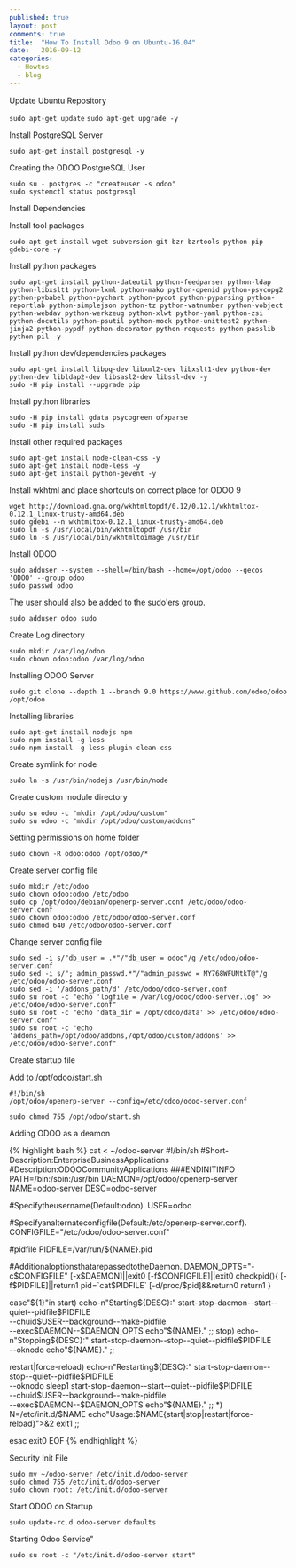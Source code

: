 ```yaml
---
published: true
layout: post
comments: true
title:  "How To Install Odoo 9 on Ubuntu-16.04"
date:   2016-09-12
categories:
  - Howtos
  - blog
---
```

Update Ubuntu Repository

`sudo apt-get update`
`sudo apt-get upgrade -y`
 
Install PostgreSQL Server

	sudo apt-get install postgresql -y
 
Creating the ODOO PostgreSQL User

	sudo su - postgres -c "createuser -s odoo"
	sudo systemctl status postgresql
 
Install Dependencies

Install tool packages

	sudo apt-get install wget subversion git bzr bzrtools python-pip gdebi-core -y
 
Install python packages

	sudo apt-get install python-dateutil python-feedparser python-ldap python-libxslt1 python-lxml python-mako python-openid python-psycopg2 python-pybabel python-pychart python-pydot python-pyparsing python-reportlab python-simplejson python-tz python-vatnumber python-vobject python-webdav python-werkzeug python-xlwt python-yaml python-zsi python-docutils python-psutil python-mock python-unittest2 python-jinja2 python-pypdf python-decorator python-requests python-passlib python-pil -y
 
Install python dev/dependencies packages
 
	sudo apt-get install libpq-dev libxml2-dev libxslt1-dev python-dev python-dev libldap2-dev libsasl2-dev libssl-dev -y
	sudo -H pip install --upgrade pip

Install python libraries

	sudo -H pip install gdata psycogreen ofxparse
	sudo -H pip install suds

Install other required packages
 
	sudo apt-get install node-clean-css -y
	sudo apt-get install node-less -y
	sudo apt-get install python-gevent -y

Install wkhtml and place shortcuts on correct place for ODOO 9

	wget http://download.gna.org/wkhtmltopdf/0.12/0.12.1/wkhtmltox-0.12.1_linux-trusty-amd64.deb
	sudo gdebi --n wkhtmltox-0.12.1_linux-trusty-amd64.deb
	sudo ln -s /usr/local/bin/wkhtmltopdf /usr/bin
	sudo ln -s /usr/local/bin/wkhtmltoimage /usr/bin

Install ODOO

	sudo adduser --system --shell=/bin/bash --home=/opt/odoo --gecos 'ODOO' --group odoo
	sudo passwd odoo

The user should also be added to the sudo'ers group.

	sudo adduser odoo sudo 
 
Create Log directory
 
	sudo mkdir /var/log/odoo
	sudo chown odoo:odoo /var/log/odoo

Installing ODOO Server
 
	sudo git clone --depth 1 --branch 9.0 https://www.github.com/odoo/odoo /opt/odoo

Installing libraries
 
	sudo apt-get install nodejs npm
	sudo npm install -g less
	sudo npm install -g less-plugin-clean-css

Create symlink for node

	sudo ln -s /usr/bin/nodejs /usr/bin/node
 
Create custom module directory

	sudo su odoo -c "mkdir /opt/odoo/custom"
	sudo su odoo -c "mkdir /opt/odoo/custom/addons"

Setting permissions on home folder

	sudo chown -R odoo:odoo /opt/odoo/* 
 
Create server config file

	sudo mkdir /etc/odoo
	sudo chown odoo:odoo /etc/odoo
	sudo cp /opt/odoo/debian/openerp-server.conf /etc/odoo/odoo-server.conf
	sudo chown odoo:odoo /etc/odoo/odoo-server.conf
	sudo chmod 640 /etc/odoo/odoo-server.conf
 
Change server config file

	sudo sed -i s/"db_user = .*"/"db_user = odoo"/g /etc/odoo/odoo-server.conf
	sudo sed -i s/"; admin_passwd.*"/"admin_passwd = MY768WFUNtkT@"/g /etc/odoo/odoo-server.conf
	sudo sed -i '/addons_path/d' /etc/odoo/odoo-server.conf
	sudo su root -c "echo 'logfile = /var/log/odoo/odoo-server.log' >> /etc/odoo/odoo-server.conf"
	sudo su root -c "echo 'data_dir = /opt/odoo/data' >> /etc/odoo/odoo-server.conf"
	sudo su root -c "echo 'addons_path=/opt/odoo/addons,/opt/odoo/custom/addons' >> /etc/odoo/odoo-server.conf"
 
Create startup file

Add to /opt/odoo/start.sh

```
#!/bin/sh
/opt/odoo/openerp-server --config=/etc/odoo/odoo-server.conf
 
sudo chmod 755 /opt/odoo/start.sh
```

Adding ODOO as a deamon

{% highlight bash %}
cat <<EOF > ~/odoo-server
#!/bin/sh
#Short-Description:EnterpriseBusinessApplications
#Description:ODOOCommunityApplications
###ENDINITINFO
PATH=/bin:/sbin:/usr/bin
DAEMON=/opt/odoo/openerp-server
NAME=odoo-server
DESC=odoo-server

#Specifytheusername(Default:odoo).
USER=odoo

#Specifyanalternateconfigfile(Default:/etc/openerp-server.conf).
CONFIGFILE="/etc/odoo/odoo-server.conf"

#pidfile
PIDFILE=/var/run/\${NAME}.pid

#AdditionaloptionsthatarepassedtotheDaemon.
DAEMON_OPTS="-c\$CONFIGFILE"
[-x\$DAEMON]||exit0
[-f\$CONFIGFILE]||exit0
checkpid(){
[-f\$PIDFILE]||return1
pid=\`cat\$PIDFILE\`
[-d/proc/\$pid]&&return0
return1
}

case"\${1}"in
start)
echo-n"Starting\${DESC}:"
start-stop-daemon--start--quiet--pidfile\$PIDFILE\
--chuid\$USER--background--make-pidfile\
--exec\$DAEMON--\$DAEMON_OPTS
echo"\${NAME}."
;;
stop)
echo-n"Stopping\${DESC}:"
start-stop-daemon--stop--quiet--pidfile\$PIDFILE\
--oknodo
echo"\${NAME}."
;;

restart|force-reload)
echo-n"Restarting\${DESC}:"
start-stop-daemon--stop--quiet--pidfile\$PIDFILE\
--oknodo
sleep1
start-stop-daemon--start--quiet--pidfile\$PIDFILE\
--chuid\$USER--background--make-pidfile\
--exec\$DAEMON--\$DAEMON_OPTS
echo"\${NAME}."
;;
*)
N=/etc/init.d/\$NAME
echo"Usage:\$NAME{start|stop|restart|force-reload}">&2
exit1
;;

esac
exit0
EOF
{% endhighlight %}

Security Init File

	sudo mv ~/odoo-server /etc/init.d/odoo-server
	sudo chmod 755 /etc/init.d/odoo-server
	sudo chown root: /etc/init.d/odoo-server

Start ODOO on Startup

	sudo update-rc.d odoo-server defaults

Starting Odoo Service"

	sudo su root -c "/etc/init.d/odoo-server start"
